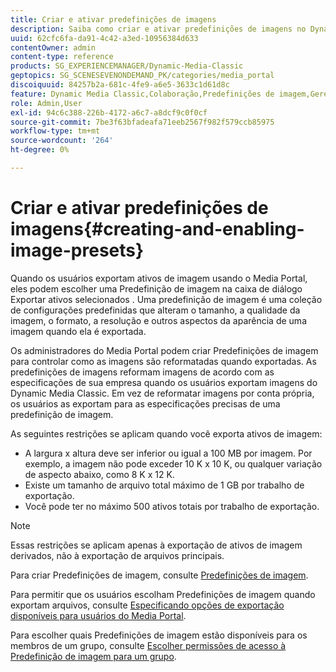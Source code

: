 ```yaml
---
title: Criar e ativar predefinições de imagens
description: Saiba como criar e ativar predefinições de imagens no Dynamic Media Classic.
uuid: 62cfc6fa-da91-4c42-a3ed-10956384d633
contentOwner: admin
content-type: reference
products: SG_EXPERIENCEMANAGER/Dynamic-Media-Classic
geptopics: SG_SCENESEVENONDEMAND_PK/categories/media_portal
discoiquuid: 84257b2a-681c-4fe9-a6e5-3633c1d61d8c
feature: Dynamic Media Classic,Colaboração,Predefinições de imagem,Gerenciamento de ativos
role: Admin,User
exl-id: 94c6c388-226b-4172-a6c7-a8dcf9c0f0cf
source-git-commit: 7be3f63bfadeafa71eeb2567f982f579ccb85975
workflow-type: tm+mt
source-wordcount: '264'
ht-degree: 0%

---
```


# Criar e ativar predefinições de imagens{#creating-and-enabling-image-presets}

Quando os usuários exportam ativos de imagem usando o Media Portal, eles podem escolher uma Predefinição de imagem na caixa de diálogo Exportar ativos selecionados . Uma predefinição de imagem é uma coleção de configurações predefinidas que alteram o tamanho, a qualidade da imagem, o formato, a resolução e outros aspectos da aparência de uma imagem quando ela é exportada.

Os administradores do Media Portal podem criar Predefinições de imagem para controlar como as imagens são reformatadas quando exportadas. As predefinições de imagens reformam imagens de acordo com as especificações de sua empresa quando os usuários exportam imagens do Dynamic Media Classic. Em vez de reformatar imagens por conta própria, os usuários as exportam para as especificações precisas de uma predefinição de imagem.

As seguintes restrições se aplicam quando você exporta ativos de imagem:

* A largura x altura deve ser inferior ou igual a 100 MB por imagem. Por exemplo, a imagem não pode exceder 10 K x 10 K, ou qualquer variação de aspecto abaixo, como 8 K x 12 K.
* Existe um tamanho de arquivo total máximo de 1 GB por trabalho de exportação.
* Você pode ter no máximo 500 ativos totais por trabalho de exportação.

>[!NOTE]
>
>Essas restrições se aplicam apenas à exportação de ativos de imagem derivados, não à exportação de arquivos principais.

Para criar Predefinições de imagem, consulte [Predefinições de imagem](application-setup.md#image_presets).

Para permitir que os usuários escolham Predefinições de imagem quando exportam arquivos, consulte [Especificando opções de exportação disponíveis para usuários do Media Portal](specifying-export-options-available-media.md#specifying_export_options_available_to_media_portal_users).

Para escolher quais Predefinições de imagem estão disponíveis para os membros de um grupo, consulte [Escolher permissões de acesso à Predefinição de imagem para um grupo](creating-media-portal-groups.md#choosing_image_preset_access_permissions_for_a_group).
